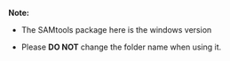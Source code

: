 **Note:**

* The SAMtools package here is the windows version

* Please **DO NOT** change the folder name when using it.

